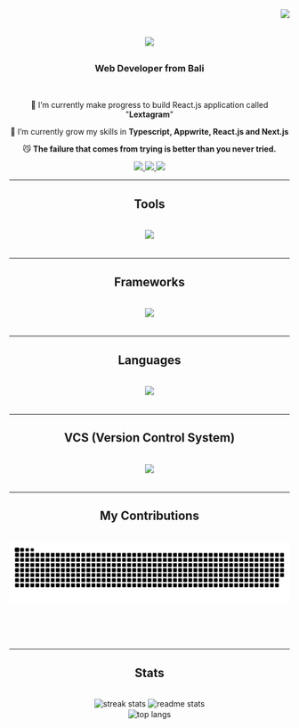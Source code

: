 <img align="right" src="https://visitor-badge.laobi.icu/badge?page_id=lexyerresta.lexyerresta" />

<h1 align="center">
    <img src="https://readme-typing-svg.herokuapp.com/?font=Righteous&size=35&center=true&vCenter=true&width=500&height=70&duration=4000&lines=Welcome+to+my+profile!+👋;+I'm+Lexy+Erresta;" />
</h1>

<h3 align="center">Web Developer from Bali</h3>

<br/>

<div align="center">
 
🚀 I’m currently make progress to build React.js application called "**Lextagram**"
 
🎢 I’m currently grow my skills in **Typescript, Appwrite, React.js and Next.js**

😼 **The failure that comes from trying is better than you never tried.**

 </div>

<div align="center"> 
  <a href="https://linkedin.com/in/lexyerresta">
    <img src="https://img.shields.io/badge/LinkedIn-0077B5?style=for-the-badge&logo=linkedin&logoColor=white" />
  </a>
  <a href="mailto:errestlegends@gmail.com">
    <img src="https://img.shields.io/badge/Gmail-FFFFFF?style=for-the-badge&logo=gmail&logoColor=red" />
  </a>
  <a href="https://lexanimelist.vercel.app/">
     <img src="https://img.shields.io/badge/LexAnimeList-FFC639?style=for-the-badge&logo=vercel&logoColor=black" />
  </a>
</div>

<hr/>
 
<h2 align="center">Tools</h2>
<br/>
<div align="center">
    <img src="https://skillicons.dev/icons?i=vite,vercel,nodejs,prisma,vscode,appwrite,stackoverflow,discord,codepen,mysql,figma" />
</div>

<br/>
<hr/>

<h2 align="center">Frameworks</h2>
<br/>
<div align="center">
    <img src="https://skillicons.dev/icons?i=nextjs,react,tailwind,laravel,bootstrap" />
</div>

<br/>
<hr/>

<h2 align="center">Languages</h2>
<br/>
<div align="center">
    <img src="https://skillicons.dev/icons?i=typescript,javascript,php,css,html" />
</div>

<br/>
<hr/>

<h2 align="center">VCS (Version Control System)</h2>
<br/>
<div align="center">
    <img src="https://skillicons.dev/icons?i=github,git" />
</div>

<br/>
<hr/>

<div align="center">
  <h2>My Contributions</h2>
  <br>
  <img alt="snake eating my contributions" src="https://raw.githubusercontent.com/lexyerresta/lexyerresta/output/github-contribution-grid-snake.svg" />
  
  <br/><br/><br/>
</div>

<hr/>

<h2 align="center">Stats</h2>
<br>
<div align=center>
  <img width=390 src="https://github-readme-streak-stats.vercel.app/?user=lexyerresta&count_private=true&theme=react&border_radius=10" alt="streak stats"/>
  <img width=390 src="https://github-readme-stats.vercel.app/api?username=lexyerresta&count_private=true&show_icons=true&theme=react&rank_icon=github&border_radius=10" alt="readme stats" />
  <br/>
  <img width=325 align="center" src="https://github-readme-stats.vercel.app/api/top-langs/?username=lexyerresta&hide=HTML&langs_count=8&layout=compact&theme=react&border_radius=10&size_weight=0.5&count_weight=0.5&exclude_repo=github-readme-stats" alt="top langs" />
</div>

<br/><br/>
